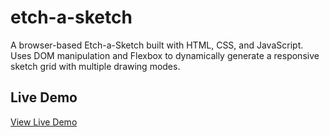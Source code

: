 # etch-a-sketch

A browser-based Etch-a-Sketch built with HTML, CSS, and JavaScript. Uses DOM manipulation and Flexbox to dynamically generate a responsive sketch grid with multiple drawing modes.

## Live Demo

[View Live Demo]()


